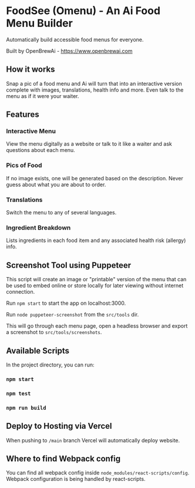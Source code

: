# FoodSee (Omenu) - An Ai Food Menu Builder

Automatically build accessible food menus for everyone.

Built by OpenBrewAi - https://www.openbrewai.com

## How it works

Snap a pic of a food menu and Ai will turn that into an interactive version complete with images, translations, health info and more. Even talk to the menu as if it were your waiter.

## Features

### Interactive Menu

View the menu digitally as a website or talk to it like a waiter and ask questions about each menu.

### Pics of Food

If no image exists, one will be generated based on the description. Never guess about what you are about to order.

### Translations

Switch the menu to any of several languages.

### Ingredient Breakdown

Lists ingredients in each food item and any associated health risk (allergy) info.

## Screenshot Tool using Puppeteer

This script will create an image or "printable" version of the menu that can be used to embed online or store locally for later viewing without internet connection.

Run `npm start` to start the app on localhost:3000.

Run `node puppeteer-screenshot` from the `src/tools` dir.

This will go through each menu page, open a headless browser and export a screenshot to `src/tools/screenshots`.

## Available Scripts

In the project directory, you can run:

### `npm start`

### `npm test`

### `npm run build`

## Deploy to Hosting via Vercel

When pushing to `/main` branch Vercel will automatically deploy website.

## Where to find Webpack config

You can find all webpack config inside `node_modules/react-scripts/config`. Webpack configuration is being handled by react-scripts.
